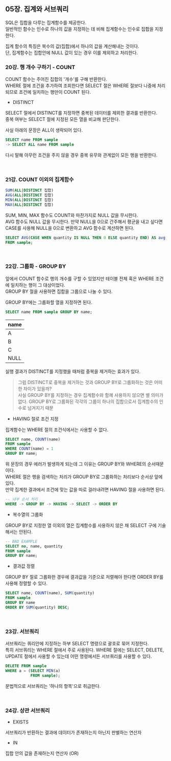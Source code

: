 ## 05장. 집계와 서브쿼리

SQL은 집합을 다루는 집계함수를 제공한다.<br/>
일반적인 함수는 인수로 하나의 값을 지정하는 데 비해 집계함수는 인수로 집합을 지정한다.

집계 함수의 특징은 복수의 값(집합)에서 하나의 값을 계산해내는 것이다.<br/>
단, 집계함수는 집합안에 NULL 값이 있는 경우 이를 제외하고 처리한다.

### 20강. 행 개수 구하기 - COUNT

COUNT 함수는 주어진 집합의 '개수'를 구해 반환한다.<br/>
WHERE 절에 조건을 추가하여 조회한다면 SELECT 절은 WHERE 절보다 나중에 처리되므로 조건에 일치하는 행만이 COUNT 된다.

- DISTINCT

SELECT 절에서 DISTINCT를 지정하면 중복된 데이터를 제외한 결과를 반환한다.<br/>
중복 여부는 SELECT 절에 지정된 모든 열을 비교해 판단한다.

사실 아래의 문장은 ALL이 생략되어 있다.
```sql
SELECT name FROM sample
-> SELECT ALL name FROM sample
```
다시 말해 아무런 조건을 주지 않을 경우 중복 유무와 관계없이 모든 행을 반환한다.

<br/>

### 21강. COUNT 이외의 집계함수

```sql
SUM(ALL|DISTINCT 집합)
AVG(ALL|DISTINCT 집합)
MIN(ALL|DISTINCT 집합)
MAX(ALL|DISTINCT 집합)
```

SUM, MIN, MAX 함수도 COUNT와 마찬가지로 NULL 값을 무시한다.<br/>
AVG 함수도 NULL 값을 무시한다. 만약 NULL을 0으로 간주해서 평균을 내고 싶다면 CASE를 사용해 NULL을 0으로 변환하고 AVG 함수로 계산하면 된다.
```sql
SELECT AVG(CASE WHEN quantity IS NULL THEN 0 ELSE quantity END) AS avg
FROM sample;
```

<br/>

### 22강. 그룹화 - GROUP BY

앞에서 COUNT 함수로 행의 개수를 구할 수 있었지만 테이블 전체 혹은 WHERE 조건에 일치하는 행이 그 대상이었다.<br/>
GROUP BY 절을 사용하면 집합을 그룹으로 나눌 수 있다.

GROUP BY에는 그룹화할 열을 지정하면 된다.

```sql
SELECT name FROM sample GROUP BY name;
```

|name|
|----|
|A|
|B|
|C|
|NULL|

실행 결과가 DISTINCT를 지정했을 때처럼 중복을 제거하는 효과가 있다.

> 그럼 DISTINCT로 중복을 제거하는 것과 GROUP BY로 그룹화하는 것은 어떠한 차이가 있을까?<br/>
> 사실 GROUP BY를 지정하는 경우 집계함수와 함께 사용하지 않으면 별 의미가 없다. GROUP BY로 그룹화된 각각의 그룹이 하나의 집합으로서 집계함수의 인수로 넘겨지기 때문

- HAVING 절로 조건 지정

집계함수는 WHERE 절의 조건식에서는 사용할 수 없다.
```sql
SELECT name, COUNT(name) 
FROM sample
WHERE COUNT(name) = 1
GROUP BY name;
```

위 문장의 경우 에러가 발생하게 되는데 그 이유는 GROUP BY와 WHERE의 순서때문이다.<br/>
WHERE 절은 행을 검색하는 처리가 GROUP BY로 그룹화하는 처리보다 순서상 앞에 있다.<br/>
만약 집계한 결과에서 조건에 맞는 값을 따로 걸러내려면 HAVING 절을 사용하면 된다.
```sql
-- 내부 순서 처리
WHERE -> GROUP BY -> HAVING -> SELECT -> ORDER BY
```

- 복수열의 그룹화

GROUP BY로 지정한 열 이외의 열은 집계함수를 사용하지 않은 채 SELECT 구에 기술해서는 안된다.
```sql
-- BAD EXAMPLE
SELECT no, name, quantity
FROM sample
GROUP BY name;
```

- 결과값 정렬

GROUP BY 절로 그룹화한 경우에 결과값을 기준으로 저렬해야 한다면 ORDER BY를 사용해 정렬할 수 있다.
```sql
SELECT name, COUNT(name), SUM(quantity)
FROM sample
GROUP BY name
ORDER BY SUM(quantity) DESC;
```

<br/>

### 23강. 서브쿼리

서브쿼리는 쿼리안에 지정하는 하부 SELECT 명령으로 괄호로 묶어 지정한다.<br/>
특히 서브쿼리는 WHERE 절에서 주로 사용된다. WHERE 절에는 SELECT, DELETE, UPDATE 절에서 사용할 수 있는데 어떤 명령에서든 서브쿼리를 사용할 수 있다.

```sql
DELETE FROM sample
WHERE a = (SELECT MIN(a)
           FROM sample);
```

문법적으로 서브쿼리는 '하나의 항목'으로 취급한다.

<br/>

### 24강. 상관 서브쿼리

- EXISTS

서브쿼리가 반환하는 결과에 데이터가 존재하는지 아닌지 판별하는 연산자

- IN

집합 안의 값을 존재하는지 연산자 (OR)
